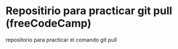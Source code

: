 # Repositirio para practicar git pull (freeCodeCamp)
repositorio para practicar el comando git pull
